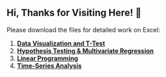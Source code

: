 ## Hi, Thanks for Visiting Here! 👋

Please download the files for detailed work on Excel:

1. **[Data Visualization and T-Test](./Excel/Excel_Analysis.xlsx)**
2. **[Hypothesis Testing & Multivariate Regression](./Excel/.xlsx)**
3. **[Linear Programming](./Excel/Linear_Programming.xlsx)**
4. **[Time-Series Analysis](./Excel/Time_Series_Analysis.xlsx)**
